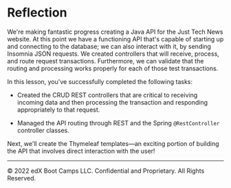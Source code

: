 # Reflection

We're making fantastic progress creating a Java API for the Just Tech News website. At this point we have a functioning API that's capable of starting up and connecting to the database; we can also interact with it, by sending Insomnia JSON requests. We created controllers that will receive, process, and route request transactions. Furthermore, we can validate that the routing and processing works properly for each of those test transactions.

In this lesson, you've successfully completed the following tasks:

* Created the CRUD REST controllers that are critical to receiving incoming data and then processing the transaction and responding appropriately to that request.

* Managed the API routing through REST and the Spring `@RestController` controller classes.

Next, we'll create the Thymeleaf templates—an exciting portion of building the API that involves direct interaction with the user!

---
© 2022 edX Boot Camps LLC. Confidential and Proprietary. All Rights Reserved.